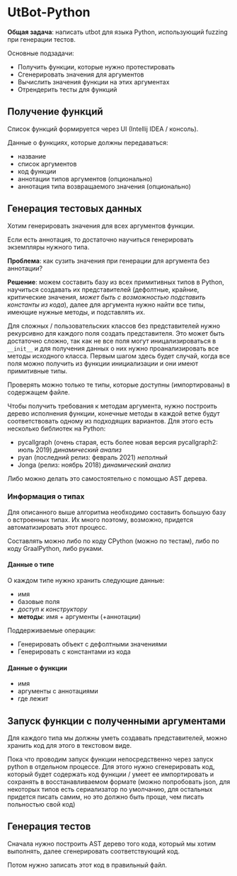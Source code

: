 # UtBot-Python
__Общая задача__: написать utbot для языка Python, использующий fuzzing при генерации тестов.

Основные подзадачи:
* Получить функции, которые нужно протестировать
* Сгенерировать значения для аргументов
* Вычислить значения функции на этих аргументах
* Отрендерить тесты для функций

## Получение функций

Список функций формируется через UI (Intellij IDEA / консоль).

Данные о функциях, которые должны передаваться:
  * название
  * список аргументов
  * код функции
  * аннотации типов аргументов (опционально)
  * аннотация типа возвращаемого значения (опционально)

## Генерация тестовых данных

Хотим генерировать значения для всех аргументов функции. 

Если есть аннотация, то достаточно научиться генерировать экземпляры нужного типа.

__Проблема__: как сузить значения при генерации для аргумента без аннотации? 

__Решение__: можем составить базу из всех примитивных типов в Python, научиться создавать их представителей (дефолтные, крайние, критические значения, _может быть с возможностью подставить константы из кода_), далее для аргумента нужно найти все типы, имеющие нужные методы, и подставлять их.

Для сложных / пользовательских классов без представителей нужно рекурсивно для каждого поля создать представителя. Это может быть достаточно сложно, так как не все поля могут иницализироваться в `__init__` и для получения данных о них нужно проанализировать все методы исходного класса. Первым шагом здесь будет случай, когда все поля можно получить из функции инициализации и они имеют примитивные типы.

Проверять можно только те типы, которые доступны (импортированы) в содержащем файле.

Чтобы получить требования к методам аргумента, нужно построить дерево исполнения функции, конечные методы в каждой ветке будут соответствовать одному из подходящих вариантов. Для этого есть несколько библиотек на Python:
* pycallgraph (очень старая, есть более новая версия pycallgraph2: июль 2019) _динамический анализ_
* pyan (последний релиз: февраль 2021) _неполный_
* Jonga (релиз: ноябрь 2018) _динамический анализ_

Либо можно делать это самостоятельно с помощью AST дерева.

### Информация о типах

Для описанного выше алгоритма необходимо составить большую базу о встроенных типах. Их много поэтому, возможно, придется автоматизировать этот процесс.

Составлять можно либо по коду CPython (можно по тестам), либо по коду GraalPython, либо руками. 

#### Данные о типе

О каждом типе нужно хранить следующие данные:
* имя
* базовые поля
* _доступ к конструктору_
* __методы__: имя + аргументы (+аннотации)

Поддерживаемые операции:
* Генерировать объект с дефолтными значениями
* Генерировать с константами из кода

#### Данные о функции
* имя
* аргументы с аннотациями
* где лежит

## Запуск функции с полученными аргументами

Для каждого типа мы должны уметь создавать представителей, можно хранить код для этого в текстовом виде.

Пока что проводим запуск функции непосредственно через запуск python в отдельном процессе. Для этого нужно сгенерировать код, который будет содержать код функции / умеет ее импортировать и сохранять в восстанавливаемом формате (можно попробовать json, для некоторых типов есть сериализатор по умолчанию, для остальных придется писать самим, но это должно быть проще, чем писать польностью свой код)

## Генерация тестов

Сначала нужно построить AST дерево того кода, который мы хотим выполнять, далее сгенерировать соответствующий код.

Потом нужно записать этот код в правильный файл.
